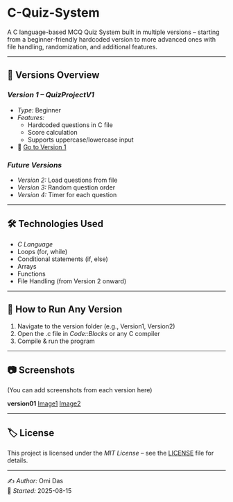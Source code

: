 # C-Quiz-System
A C language-based MCQ Quiz System built in multiple versions – starting from a beginner-friendly hardcoded version to more advanced ones with file handling, randomization, and additional features.

---

## 📌 Versions Overview

### *Version 1 – QuizProjectV1*
- *Type:* Beginner
- *Features:*
  - Hardcoded questions in C file
  - Score calculation
  - Supports uppercase/lowercase input
- 📂 [Go to Version 1](https://github.com/Omi-code404/C-Quiz-System/tree/main/version01)

### *Future Versions*
- *Version 2:* Load questions from file
- *Version 3:* Random question order
- *Version 4:* Timer for each question
---

## 🛠 Technologies Used
- *C Language*
- Loops (for, while)
- Conditional statements (if, else)
- Arrays
- Functions
- File Handling (from Version 2 onward)

---

## 🚀 How to Run Any Version
1. Navigate to the version folder (e.g., Version1, Version2)
2. Open the .c file in *Code::Blocks* or any C compiler
3. Compile & run the program

---

## 📷 Screenshots
(You can add screenshots from each version here)

**version01**
[Image1](https://github.com/Omi-code404/C-Quiz-System/blob/main/Version01/pro1.png)
[Image2](https://github.com/Omi-code404/C-Quiz-System/blob/main/Version01/pro2.png)


---

## 🏷 License
This project is licensed under the *MIT License* – see the [LICENSE](LICENSE) file for details.

---

✍ *Author:* Omi Das  
📅 *Started:* 2025-08-15

